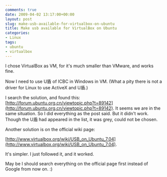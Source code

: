 ```yaml
---
comments: true
date: 2009-04-02 13:17:00+00:00
layout: post
slug: make-usb-available-for-virtualbox-on-ubuntu
title: Make usb available for VirtualBox on Ubuntu
categories:
- Linux
tags:
- ubuntu
- virtualbox
---
```


I chose VirtualBox as VM, for it's much smaller than VMware, and works fine.

Now I need to use U盾 of ICBC in Windows in VM. (What a pity there is not a driver for Linux to use ActiveX and U盾.)

I search the solution, and found this: [http://forum.ubuntu.org.cn/viewtopic.php?t=89142](http://forum.ubuntu.org.cn/viewtopic.php?t=89142).
It seems we are in the same situation. So I did everything as the post said. But it didn't work.
Though the U盾 had appeared in the list, it was grey, could not be chosen.

Another solution is on the official wiki page:

[http://www.virtualbox.org/wiki/USB_on_Ubuntu_7.04](http://www.virtualbox.org/wiki/USB_on_Ubuntu_7.04).

It's simpler. I just followed it, and it worked.

May be I should search everything on the official page first instead of Google from now on. :)
